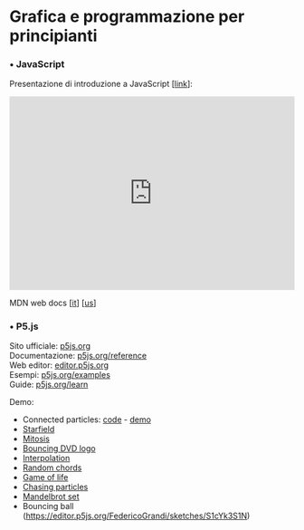 <script src='https://code.jquery.com/jquery-3.3.1.min.js'></script>
<script src='/js/utils.js'></script>
<script> setTitle("Copernicane 2019") </script>

# Grafica e programmazione per principianti

### • JavaScript

Presentazione di introduzione a JavaScript [[link](https://app.ludus.one/bbfdada2-5f7d-45a7-92e2-c3e365f5c0e9)]:

<div style="position:relative;padding-bottom:calc(56.25% + 58px);height:0;overflow:hidden;max-width:100%;"><iframe src="https://app.ludus.one/bbfdada2-5f7d-45a7-92e2-c3e365f5c0e9/full?controls=always" frameborder="0" allowfullscreen style="position:absolute;top:0;left:0;width:100%;height:100%;"></iframe></div>

MDN web docs [[it](https://developer.mozilla.org/it/)] [[us](https://developer.mozilla.org/en-US/)]


### • P5.js

Sito ufficiale: [p5js.org](https://p5js.org/)  
Documentazione: [p5js.org/reference](https://p5js.org/reference/)  
Web editor: [editor.p5js.org](https://editor.p5js.org/)  
Esempi: [p5js.org/examples](https://p5js.org/examples/)  
Guide: [p5js.org/learn](https://p5js.org/learn/)

Demo:

- Connected particles: [code](https://editor.p5js.org/FedericoGrandi/sketches/HJBCVvVyE) - [demo](https://editor.p5js.org/FedericoGrandi/full/HJBCVvVyE)
- [Starfield](https://editor.p5js.org/FedericoGrandi/sketches/BJm4rDVJN)
- [Mitosis](https://editor.p5js.org/FedericoGrandi/sketches/S1Tkwv4JN)
- [Bouncing DVD logo](https://editor.p5js.org/FedericoGrandi/sketches/-29OUvrdh)
- [Interpolation](https://editor.p5js.org/FedericoGrandi/sketches/V5sWER3T_)
- [Random chords](https://editor.p5js.org/FedericoGrandi/sketches/VDySchAJu)
- [Game of life](https://editor.p5js.org/FedericoGrandi/sketches/VDySchAJu)
- [Chasing particles](https://editor.p5js.org/FedericoGrandi/sketches/YBn9IKFgs)
- [Mandelbrot set](https://codepen.io/phi-spindler/full/xgEMxv)
- Bouncing ball (https://editor.p5js.org/FedericoGrandi/sketches/S1cYk3S1N)

